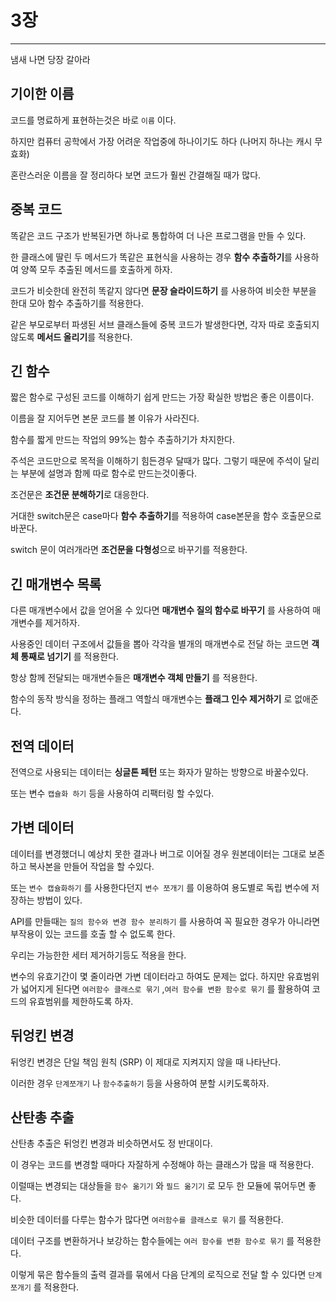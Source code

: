 # 3장

---

냄새 나면 당장 갈아라



## 기이한 이름

코드를 명료하게 표현하는것은 바로 `이름` 이다.

하지만 컴퓨터 공학에서 가장 어려운 작업중에 하나이기도 하다 (나머지 하나는 캐시 무효화)

혼란스러운 이름을 잘 정리하다 보면 코드가 훨씬 간결해질 때가 많다.



## 중복 코드

똑같은 코드 구조가 반복된가면 하나로 통합하여 더 나은 프로그램을 만들 수 있다.

한 클래스에 딸린 두 메서드가 똑같은 표현식을 사용하는 경우 **함수 추출하기**를 사용하여 양쪽 모두 추출된 메서드를 호출하게 하자.

코드가 비슷한데 완전히 똑같지 않다면 **문장 슬라이드하기** 를 사용하여 비슷한 부분을 한대 모아 함수 추출하기를 적용한다.

같은 부모로부터 파생된 서브 클래스들에 중복 코드가 발생한다면, 각자 따로 호출되지 않도록 **메서드 올리기**를 적용한다.



## 긴 함수

짧은 함수로 구성된 코드를 이해하기 쉽게 만드는 가장 확실한 방법은 좋은 이름이다.

이름을 잘 지어두면 본문 코드를 볼 이유가 사라진다.

함수를 짧게 만드는 작업의 99%는 함수 추출하기가 차지한다.

주석은 코드만으로 목적을 이해하기 힘든경우 달때가 많다. 그렇기 때문에 주석이 달리는 부분에 설명과 함께 따로 함수로 만드는것이좋다.

조건문은 **조건문 분해하기**로 대응한다.

거대한 switch문은 case마다 **함수 추출하기**를 적용하여 case본문을 함수 호출문으로 바꾼다.

switch 문이 여러개라면 **조건문을 다형성**으로 바꾸기를 적용한다.



## 긴 매개변수 목록

다른 매개변수에서 값을 얻어올 수 있다면 **매개변수 질의 함수로 바꾸기** 를 사용하여 매개변수를 제거하자.

사용중인 데이터 구조에서 값들을 뽑아 각각을 별개의 매개변수로 전달 하는 코드면 **객체 통째로 넘기기** 를 적용한다.

항상 함께 전달되는 매개변수들은 **매개변수 객체 만들기** 를 적용한다.

함수의 동작 방식을 정하는 플래그 역할싀 매개변수는 **플래그 인수 제거하기** 로 없애준다.



## 전역 데이터

전역으로 사용되는 데이터는 **싱글톤 페턴** 또는 화자가 말하는 방향으로 바꿀수있다.

또는 변수 `캡슐화 하기` 등을 사용하여 리팩터링 할 수있다.



## 가변 데이터

데이터를 변경했더니 예상치 못한 결과나 버그로 이어질 경우 원본데이터는 그대로 보존하고 복사본을 만들어 작업을 할 수있다.

또는 `변수 캡슐화하기` 를 사용한다던지 `변수 쪼개기` 를 이용하여 용도별로 독립 변수에 저장하는 방법이 있다.

API를 만들때는 `질의 함수와 변경 함수 분리하기` 를 사용하여 꼭 필요한 경우가 아니라면 부작용이 있는 코드를 호출 할 수 없도록 한다.

우리는 가능한한 세터 제거하기등도 적용을 한다.

변수의 유효기간이 몇 줄이라면 가변 데이터라고 하여도 문제는 없다. 하지만 유효범위가 넓어지게 된다면 `여러함수 클래스로 묶기` ,`여러 함수를 변환 함수로 묶기` 를 활용하여 코드의 유효범위를 제한하도록 하자.



## 뒤엉킨 변경

뒤엉킨 변경은 단일 책임 원칙 (SRP) 이 제대로 지켜지지 않을 때 나타난다.

이러한 경우 `단계쪼개기` 나 `함수추출하기` 등을 사용하여 분할 시키도록하자.



## 산탄총 추출

산탄총 추출은 뒤엉킨 변경과 비슷하면서도 정 반대이다.

이 경우는 코드를 변경할 때마다 자잘하게 수정해야 하는 클래스가 많을 때 적용한다.

이럴때는 변경되는 대상들을 `함수 옮기기` 와 `필드 옮기기` 로 모두 한 모듈에 묶어두면 좋다.

비슷한 데이터를 다루는 함수가 많다면 `여러함수를 클래스로 묶기` 를 적용한다.

데이터 구조를 변환하거나 보강하는 함수들에는 `여러 함수를 변환 함수로 묶기` 를 적용한다.

이렇게 묶은 함수들의 출력 결과를 묶에서 다음 단계의 로직으로 전달 할 수 있다면 `단계 쪼개기` 를 적용한다.



